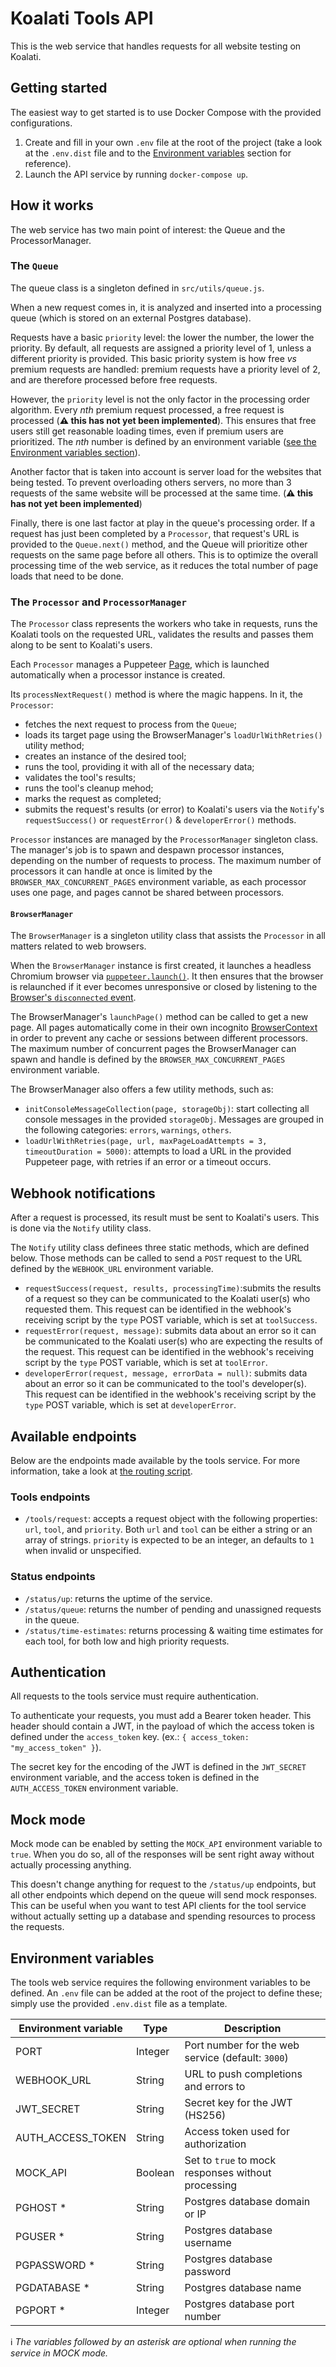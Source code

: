 # Koalati Tools API

This is the web service that handles requests for all website testing on Koalati.

## Getting started
The easiest way to get started is to use Docker Compose with the provided configurations.

1. Create and fill in your own `.env` file at the root of the project (take a look at the `.env.dist` file and to the [Environment variables](#environment-variables) section for reference).
2. Launch the API service by running `docker-compose up`.

## How it works

The web service has two main point of interest: the Queue and the ProcessorManager.

### The `Queue`
The queue class is a singleton defined in `src/utils/queue.js`.

When a new request comes in, it is analyzed and inserted into a processing queue (which is stored on an external Postgres database).

Requests have a basic `priority` level: the lower the number, the lower the priority.
By default, all requests are assigned a priority level of 1, unless a different priority is provided.
This basic priority system is how free _vs_ premium requests are handled: premium requests have a priority level of 2, and are therefore processed before free requests.

However, the `priority` level is not the only factor in the processing order algorithm. Every _nth_ premium request processed, a free request is processed (**:warning: this has not yet been implemented**).
This ensures that free users still get reasonable loading times, even if premium users are prioritized. The _nth_ number is defined by an environment variable ([see the Environment variables section](#environment-variables)).

Another factor that is taken into account is server load for the websites that being tested. To prevent overloading others servers,
no more than 3 requests of the same website will be processed at the same time. (**:warning: this has not yet been implemented**)

Finally, there is one last factor at play in the queue's processing order. If a request has just been completed by a `Processor`,
that request's URL is provided to the `Queue.next()` method, and the Queue will prioritize other requests on the same page before all others.
This is to optimize the overall processing time of the web service, as it reduces the total number of page loads that need to be done.

### The `Processor` and `ProcessorManager`

The `Processor` class represents the workers who take in requests, runs the Koalati tools on the requested URL, validates the results and passes them along to be sent to Koalati's users.

Each `Processor` manages a Puppeteer [Page](https://pptr.dev/#?product=Puppeteer&version=v5.5.0&show=api-class-page), which is launched automatically when a processor instance is created.

Its `processNextRequest()` method is where the magic happens. In it, the `Processor`:
- fetches the next request to process from the `Queue`;
- loads its target page using the BrowserManager's `loadUrlWithRetries()` utility method;
- creates an instance of the desired tool;
- runs the tool, providing it with all of the necessary data;
- validates the tool's results;
- runs the tool's cleanup mehod;
- marks the request as completed;
- submits the request's results (or error) to Koalati's users via the `Notify`'s `requestSuccess()` or `requestError()` & `developerError()` methods.

`Processor` instances are managed by the `ProcessorManager` singleton class. The manager's job is to spawn and despawn processor instances, depending on the number of requests to process. The maximum number of processors it can handle at once is limited by the `BROWSER_MAX_CONCURRENT_PAGES` environment variable, as each processor uses one page, and pages cannot be shared between processors.

#### `BrowserManager`
The `BrowserManager` is a singleton utility class that assists the `Processor` in all matters related to web browsers.

When the `BrowserManager` instance is first created, it launches a headless Chromium browser via [`puppeteer.launch()`](https://pptr.dev/#?product=Puppeteer&version=v5.5.0&show=api-puppeteerlaunchoptions). It then ensures that the browser is relaunched if it ever becomes unresponsive or closed by listening to the [Browser's `disconnected` event](https://pptr.dev/#?product=Puppeteer&version=v5.5.0&show=api-event-disconnected).

The BrowserManager's `launchPage()` method can be called to get a new page. All pages automatically come in their own incognito [BrowserContext](https://pptr.dev/#?product=Puppeteer&version=v5.5.0&show=api-class-browsercontext) in order to prevent any cache or sessions between different processors. The maximum number of concurrent pages the BrowserManager can spawn and handle is defined by the `BROWSER_MAX_CONCURRENT_PAGES` environment variable.

The BrowserManager also offers a few utility methods, such as:
- `initConsoleMessageCollection(page, storageObj)`: start collecting all console messages in the provided `storageObj`. Messages are grouped in the following categories: `errors`, `warnings`, `others`.
- `loadUrlWithRetries(page, url, maxPageLoadAttempts = 3, timeoutDuration = 5000)`: attempts to load a URL in the provided Puppeteer page, with retries if an error or a timeout occurs.


## Webhook notifications
After a request is processed, its result must be sent to Koalati's users. This is done via the `Notify` utility class.

The `Notify` utility class definees three static methods, which are defined below. Those methods can be called to send a `POST` request to the URL defined by the `WEBHOOK_URL` environment variable.

- `requestSuccess(request, results, processingTime)`:submits the results of a request so they can be communicated to the Koalati user(s) who requested them. This request can be identified in the webhook's receiving script by the `type` POST variable, which is set at `toolSuccess`.
- `requestError(request, message)`: submits data about an error so it can be communicated to the Koalati user(s) who are expecting the results of the request. This request can be identified in the webhook's receiving script by the `type` POST variable, which is set at `toolError`.
- `developerError(request, message, errorData = null)`: submits data about an error so it can be communicated to the tool's developer(s). This request can be identified in the webhook's receiving script by the `type` POST variable, which is set at `developerError`.

## Available endpoints
Below are the endpoints made available by the tools service. For more information, take a look at [the routing script](https://github.com/koalatiapp/tools-service/blob/master/src/router/index.js).

### Tools endpoints
- `/tools/request`: accepts a request object with the following properties: `url`, `tool`, and `priority`. Both `url` and `tool` can be either a string or an array of strings. `priority` is expected to be an integer, an defaults to `1` when invalid or unspecified.

### Status endpoints
- `/status/up`: returns the uptime of the service.
- `/status/queue`: returns the number of pending and unassigned requests in the queue.
- `/status/time-estimates`: returns processing & waiting time estimates for each tool, for both low and high priority requests.


## Authentication
All requests to the tools service must require authentication.

To authenticate your requests, you must add a Bearer token header. This header should contain a JWT, in the payload of which the access token is defined under the  `access_token` key. (ex.: `{ access_token: "my_access_token" }`).

The secret key for the encoding of the JWT is defined in the `JWT_SECRET` environment variable, and the access token is defined in the `AUTH_ACCESS_TOKEN` environment variable.


## Mock mode
Mock mode can be enabled by setting the `MOCK_API` environment variable to `true`.
When you do so, all of the responses will be sent right away without actually processing anything.

This doesn't change anything for request to the `/status/up` endpoints, but all other endpoints which depend on the queue will send mock responses.
This can be useful when you want to test API clients for the tool service without actually setting up a database and spending resources to process the requests.

## Environment variables

The tools web service requires the following environment variables to be defined.
An `.env` file can be added at the root of the project to define these; simply use the provided `.env.dist` file as a template.

| **Environment variable** | **Type** | **Description**                                      |
|--------------------------|----------|------------------------------------------------------|
| PORT                     | Integer  | Port number for the web service (default: `3000`)    |
| WEBHOOK_URL              | String   | URL to push completions and errors to                |
| JWT_SECRET               | String   | Secret key for the JWT (HS256)                       |
| AUTH_ACCESS_TOKEN        | String   | Access token used for authorization                  |
| MOCK_API                 | Boolean  | Set to `true` to mock responses without processing   |
| PGHOST *                 | String   | Postgres database domain or IP                       |
| PGUSER *                 | String   | Postgres database username                           |
| PGPASSWORD *             | String   | Postgres database password                           |
| PGDATABASE *             | String   | Postgres database name                               |
| PGPORT *                 | Integer  | Postgres database port number                        |

ℹ️ _The variables followed by an asterisk are optional when running the service in MOCK mode._
